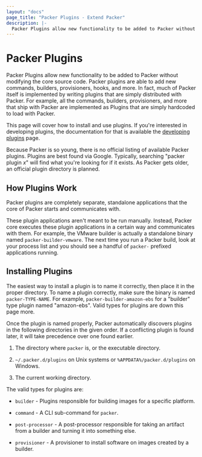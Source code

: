 ```yaml
---
layout: "docs"
page_title: "Packer Plugins - Extend Packer"
description: |-
  Packer Plugins allow new functionality to be added to Packer without modifying the core source code. Packer plugins are able to add new commands, builders, provisioners, hooks, and more. In fact, much of Packer itself is implemented by writing plugins that are simply distributed with Packer. For example, all the commands, builders, provisioners, and more that ship with Packer are implemented as Plugins that are simply hardcoded to load with Packer.
---
```


# Packer Plugins

Packer Plugins allow new functionality to be added to Packer without
modifying the core source code. Packer plugins are able to add new
commands, builders, provisioners, hooks, and more. In fact, much of Packer
itself is implemented by writing plugins that are simply distributed with
Packer. For example, all the commands, builders, provisioners, and more
that ship with Packer are implemented as Plugins that are simply hardcoded
to load with Packer.

This page will cover how to install and use plugins. If you're interested
in developing plugins, the documentation for that is available the
[developing plugins](/docs/extend/developing-plugins.html) page.

Because Packer is so young, there is no official listing of available
Packer plugins. Plugins are best found via Google. Typically, searching
"packer plugin _x_" will find what you're looking for if it exists. As
Packer gets older, an official plugin directory is planned.

## How Plugins Work

Packer plugins are completely separate, standalone applications that the
core of Packer starts and communicates with.

These plugin applications aren't meant to be run manually. Instead, Packer core executes
these plugin applications in a certain way and communicates with them.
For example, the VMware builder is actually a standalone binary named
`packer-builder-vmware`. The next time you run a Packer build, look at
your process list and you should see a handful of `packer-` prefixed
applications running.

## Installing Plugins

The easiest way to install a plugin is to name it correctly, then place
it in the proper directory. To name a plugin correctly, make sure the
binary is named `packer-TYPE-NAME`. For example, `packer-builder-amazon-ebs`
for a "builder" type plugin named "amazon-ebs". Valid types for plugins
are down this page more.

Once the plugin is named properly, Packer automatically discovers plugins
in the following directories in the given order. If a conflicting plugin is
found later, it will take precedence over one found earlier.

1. The directory where `packer` is, or the executable directory.

2. `~/.packer.d/plugins` on Unix systems or `%APPDATA%/packer.d/plugins` on
     Windows.

3. The current working directory.

The valid types for plugins are:

* `builder` - Plugins responsible for building images for a specific platform.

* `command` - A CLI sub-command for `packer`.

* `post-processor` - A post-processor responsible for taking an artifact
    from a builder and turning it into something else.

* `provisioner` - A provisioner to install software on images created by
    a builder.
